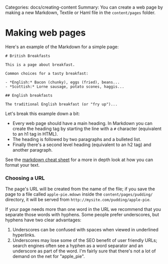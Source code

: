 Categories: docs/creating-content
Summary: You can create a web page by making a new Markdown, Textile or Haml file in the `content/pages` folder.

# Making web pages

Here's an example of the Markdown for a simple page:

    # British Breakfasts

    This is a page about breakfast.
    
    Common choices for a tasty breakfast:
    
    - *English:* Bacon (chunky), eggs (fried), beans...
    - *Scottish:* Lorne sausage, potato scones, haggis...
    
    ## English breakfasts
    
    The traditional English breakfast (or "fry up")...

Let's break this example down a bit:

 - Every web page should have a main heading. In Markdown you can create
   the heading tag by starting the line with a `#` character (equivalent
   to an h1 tag in HTML).
 - The heading is followed by two paragraphs and a bulleted list.
 - Finally there's a second level heading (equivalent to an h2 tag) and
   another paragraph.

See the [markdown cheat sheet](markdown-cheat-sheet) for a more in depth
look at how you can format your text.

### Choosing a URL

The page's URL will be created from the name of the file; if you save
the page to a file called `apple-pie.mdown` inside the
`content/pages/pudding/` directory, it will be served from
`http://mysite.com/pudding/apple-pie`.

If your page needs more than one word in the URL we recommend that you
separate those words with hyphens. Some people prefer underscores, but
hyphens have two clear advantages:

 1. Underscores can be confused with spaces when viewed in underlined
    hyperlinks.
 2. Underscores may lose some of the SEO benefit of user friendly URLs;
    search engines often see a hyphen as a word separator and an
    underscore as part of the word. I'm fairly sure that there's not a
    lot of demand on the net for "apple_pie".

